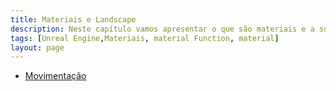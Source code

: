 ```yaml
---
title: Materiais e Landscape
description: Neste capítulo vamos apresentar o que são materiais e a sua estrutura.
tags: [Unreal Engine,Materiais, material Function, material]
layout: page
---
```



- [Movimentação](unreal_engine_trabalhando_com_logica_movimentacao_de_personagem.html)
